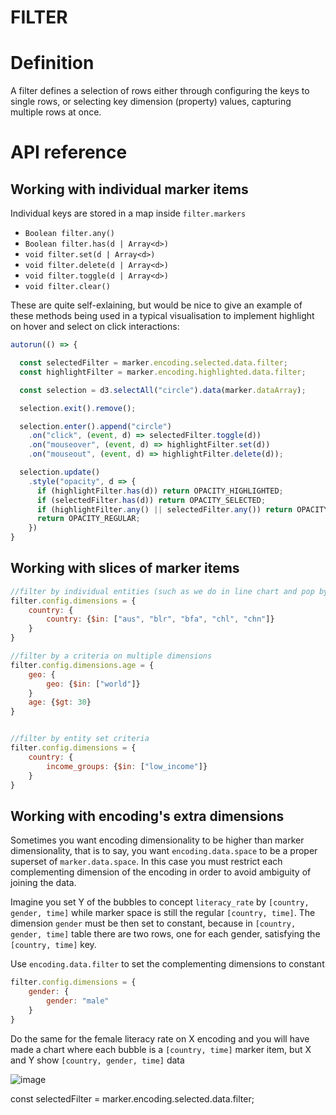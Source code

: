 # FILTER
# Definition
A filter defines a selection of rows either through configuring the keys to single rows, or selecting key dimension (property) values, capturing multiple rows at once. 

# API reference
## Working with individual marker items
Individual keys are stored in a map inside `filter.markers`

- `Boolean filter.any()`
- `Boolean filter.has(d | Array<d>)`
- `void filter.set(d | Array<d>)`
- `void filter.delete(d | Array<d>)`
- `void filter.toggle(d | Array<d>)`
- `void filter.clear()`

These are quite self-exlaining, but would be nice to give an example of these methods being used in a typical visualisation to implement highlight on hover and select on click interactions:

```js
autorun(() => {

  const selectedFilter = marker.encoding.selected.data.filter;
  const highlightFilter = marker.encoding.highlighted.data.filter;

  const selection = d3.selectAll("circle").data(marker.dataArray);

  selection.exit().remove();

  selection.enter().append("circle")
    .on("click", (event, d) => selectedFilter.toggle(d))
    .on("mouseover", (event, d) => highlightFilter.set(d))
    .on("mouseout", (event, d) => highlightFilter.delete(d));

  selection.update()
    .style("opacity", d => {
      if (highlightFilter.has(d)) return OPACITY_HIGHLIGHTED;
      if (selectedFilter.has(d)) return OPACITY_SELECTED;
      if (highlightFilter.any() || selectedFilter.any()) return OPACITY_DIMMED;
      return OPACITY_REGULAR;      
    })
}
```

## Working with slices of marker items 

```js
//filter by individual entities (such as we do in line chart and pop by age)
filter.config.dimensions = {
    country: {
        country: {$in: ["aus", "blr", "bfa", "chl", "chn"]}
    }
}

//filter by a criteria on multiple dimensions
filter.config.dimensions.age = {
    geo: {
        geo: {$in: ["world"]}
    }
    age: {$gt: 30}
}


//filter by entity set criteria
filter.config.dimensions = {
    country: {
        income_groups: {$in: ["low_income"]}
    }
}

```

## Working with encoding's extra dimensions
Sometimes you want encoding dimensionality to be higher than marker dimensionality, that is to say, you want `encoding.data.space` to be a proper superset of `marker.data.space`. In this case you must restrict each complementing dimension of the encoding in order to avoid ambiguity of joining the data.

Imagine you set Y of the bubbles to concept `literacy_rate` by `[country, gender, time]` while marker space is still the regular `[country, time]`. The dimension `gender` must be then set to constant, because in `[country, gender, time]` table there are two rows, one for each gender, satisfying the `[country, time]` key.

Use `encoding.data.filter` to set the complementing dimensions to constant

```js
filter.config.dimensions = {
    gender: {
        gender: "male"
    }
}
```

Do the same for the female literacy rate on X encoding and you will have made a chart where each bubble is a `[country, time]` marker item, but X and Y show `[country, gender, time]` data

![image](https://user-images.githubusercontent.com/3648190/125062691-f8523300-e0ae-11eb-8b2d-96af285288e8.png)

  const selectedFilter = marker.encoding.selected.data.filter;
